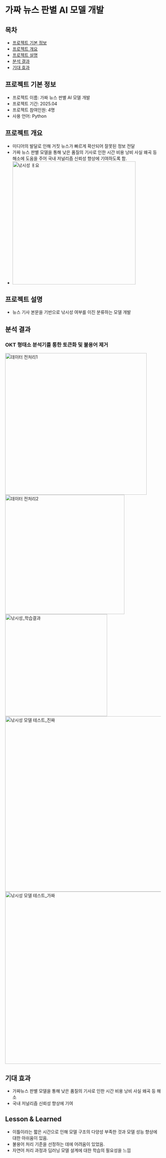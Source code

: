 # 가짜 뉴스 판별 AI 모델 개발

## 목차
  - [프로젝트 기본 정보](#프로젝트-기본-정보)
  - [프로젝트 개요](#프로젝트-개요)
  - [프로젝트 설명](#프로젝트-설명)
  - [분석 결과](#분석-결과)
  - [기대 효과](#기대-효과)

## 프로젝트 기본 정보
- 프로젝트 이름: 가짜 뉴스 판별 AI 모델 개발
- 프로젝트 기간: 2025.04
- 프로젝트 참여인원: 4명
- 사용 언어: Python

## 프로젝트 개요
- 미디어의 발달로 인해 거짓 뉴스가 빠르게 확산되어 잘못된 정보 전달
- 가짜 뉴스 판별 모델을 통해 낮은 품질의 기사로  인한 시간 비용 낭비 사실 왜곡 등 해소에 도움을 주어 국내 저널리즘 신뢰성 향상에 기여하도록 함.
- <img width="398" alt="낚시성 ㅐ요" src="https://github.com/user-attachments/assets/6bcc580c-7488-4037-bc57-1a5668fc1f45" />

## 프로젝트 설명
- 뉴스 기사 본문을 기반으로 낚시성 여부를 이진 분류하는 모델 개발

## 분석 결과
### OKT 형태소 분석기를 통한 토큰화 및 불용어 제거
<img width="458" alt="데이터 전처리1" src="https://github.com/user-attachments/assets/f4279731-125c-42f7-925f-267f2a75f9c6" />
<img width="386" alt="데이터 전처리2" src="https://github.com/user-attachments/assets/e2062c3e-042a-4ba6-a89c-e02722949242" />
<img width="330" alt="낚시성_학습결과" src="https://github.com/user-attachments/assets/d5c2be57-6fe5-414c-9929-7a4cae0c8c4c" />
<img width="567" alt="낚시성 모델 테스트_진짜" src="https://github.com/user-attachments/assets/d374f07a-38ff-48a8-8b71-955d1a071295" />
<img width="557" alt="낚시성 모델 테스트_가짜" src="https://github.com/user-attachments/assets/d6593d14-bba4-4c07-b4d9-3322a137c25b" />

## 기대 효과
- 가짜뉴스 판별 모델을 통해 낮은 품질의 기사로  인한 시간 비용 낭비 사실 왜곡 등 해소
- 국내 저널리즘 신뢰성 향상에 기여

## Lesson & Learned
- 이틀이라는 짧은 시간으로 인해 모델 구조의 다양성 부족한 것과 모델 성능 향상에 대한 아쉬움이 있음.
- 불용어 처리 기준을 선정하는 데에 어려움이 있었음.
- 자연어 처리 과정과 딥러닝 모델 설계에 대한 학습의 필요성을 느낌

